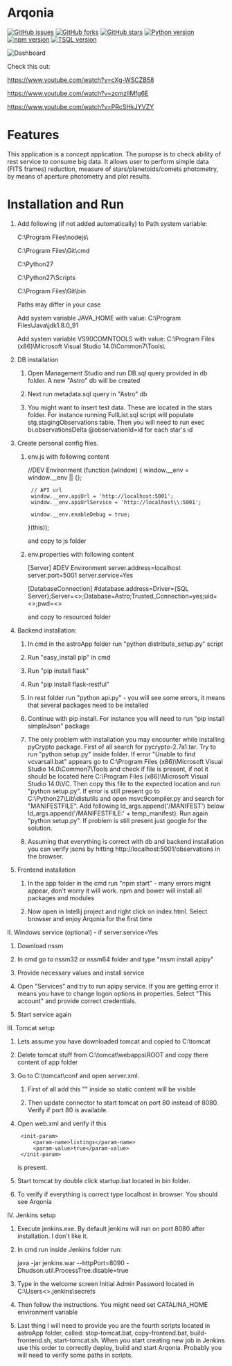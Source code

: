 # Arqonia
[![GitHub issues](https://img.shields.io/github/issues/przemastro/arqonia-1.0)](https://github.com/przemastro/arqonia-1.0/issues)
[![GitHub forks](https://img.shields.io/github/forks/przemastro/arqonia-1.0)](https://github.com/przemastro/arqonia-1.0/network)
[![GitHub stars](https://img.shields.io/github/stars/przemastro/arqonia-1.0)](https://github.com/przemastro/arqonia-1.0/stargazers)
[![Python version](https://img.shields.io/badge/Python-2.7.x-%233572A5)](https://github.com/przemastro/arqonia-1.0)
[![npm version](https://img.shields.io/badge/npm-5.0.x-%233572A5)](https://github.com/przemastro/arqonia-1.0)
[![TSQL version](https://img.shields.io/badge/TSQL-2012-%23ccc)](https://github.com/przemastro/arqonia-1.0)

![Dashboard](https://github.com/przemastro/arqonia-1.0/blob/master/arqonia.PNG)

Check this out:

https://www.youtube.com/watch?v=cXg-WSCZB58

https://www.youtube.com/watch?v=zcmzlIMfg6E

https://www.youtube.com/watch?v=PRcSHkJYVZY

# Features
This application is a concept application. The puropse is to check ability of rest service to consume big data. It allows user to perform simple data (FITS frames) reduction, measure of stars/planetoids/comets photometry, by means of aperture photometry and plot results.

# Installation and Run


   1. Add following (if not added automatically) to Path system variable:
   
      C:\Program Files\nodejs\
      
      C:\Program Files\Git\cmd
      
      C:\Python27
      
      C:\Python27\Scripts
      
      C:\Program Files\Git\bin
      
      Paths may differ in your case

      Add system variable JAVA_HOME with value: C:\Program Files\Java\jdk1.8.0_91
      
      Add system variable VS90COMNTOOLS with value: C:\Program Files (x86)\Microsoft Visual Studio 14.0\Common7\Tools\

   2. DB installation
   
      1. Open Management Studio and run DB.sql query provided in db folder. A new "Astro" db will be created
      
      2. Next run metadata.sql query in "Astro" db
      
      3. You might want to insert test data. These are located in the stars folder. For instance running FullList.sql script
         will populate stg.stagingObservations table. Then you will need to run exec bi.observationsDelta @observationId=id
         for each star's id

   3. Create personal config files.
   
      1. env.js with following content

            //DEV Environment
            (function (window) {
              window.__env = window.__env || {};

              // API url
              window.__env.apiUrl = 'http://localhost:5001';
              window.__env.apiUrlService = 'http://localhost\\:5001';

              window.__env.enableDebug = true;
            }(this));

         and copy to js folder
         
      2. env.properties with following content

            [Server]
            #DEV Environment
            server.address=localhost
            server.port=5001
            server.service=Yes

            [DatabaseConnection]
            #database.address=Driver={SQL Server};Server=<<Name of Server>>;Database=Astro;Trusted_Connection=yes;uid=<<login>>;pwd=<<password>>

         and copy to resourced folder

   4. Backend installation:
   
      1. In cmd in the astroApp folder run "python distribute_setup.py" script
      
      2. Run "easy_install pip" in cmd
      
      3. Run "pip install flask"
      
      4. Run "pip install flask-restful"
      
      5. In rest folder run "python api.py" - you will see some errors, it means that several packages need to be installed
      
      6. Continue with pip install. For instance you will need to run "pip install simpleJson" package
      
      7. The only problem with installation you may encounter while installing pyCrypto package. First of all search for
         pycrypto-2.7a1.tar. Try to run "python setup.py" inside folder. If error "Unable to find vcvarsall.bat" appears go
         to C:\Program Files (x86)\Microsoft Visual Studio 14.0\Common7\Tools and check if file is present, if not it should
         be located here C:\Program Files (x86)\Microsoft Visual Studio 14.0\VC. Then copy this file to the expected location
         and run "python setup.py". If error is still present go to C:\Python27\Lib\distutils and open msvc9compiler.py
         and search for "MANIFESTFILE". Add following ld_args.append('/MANIFEST') below ld_args.append('/MANIFESTFILE:' + temp_manifest).
         Run again "python setup.py". If problem is still present just google for the solution.
         
      8. Assuming that everything is correct with db and backend installation you can verify jsons by hitting
         http://localhost:5001/observations in the browser.

   5. Frontend installation
   
      1. In the app folder in the cmd run "npm start" - many errors might appear, don't worry it will work. npm and bower
         will install all packages and modules
         
      2. Now open in Intellij project and right click on index.html. Select browser and enjoy Arqonia for the first time

II. Windows service (optional) - if server.service=Yes

   1. Download nssm
   
   2. In cmd go to nssm32 or nssm64 folder and type "nssm install apipy"
   
   3. Provide necessary values and install service
   
   4. Open "Services" and try to run apipy service. If you are getting error it means you have to change logon options in properties.
      Select "This account" and provide correct credentials.
      
   5. Start service again

III. Tomcat setup

   1. Lets assume you have downloaded tomcat and copied to C:\tomcat
   
   2. Delete tomcat stuff from C:\tomcat\webapps\ROOT and copy there content of app folder
   
   3. Go to C:\tomcat\conf and open server.xml.
   
      1. First of all add this "<Context  docBase="C:\tomcat\webapps\ROOT\images"   path="/app/images" />" inside <Host></Host>
         so static content will be visible
         
      2. Then update connector to start tomcat on port 80 instead of 8080. Verify if port 80 is available.
      
   4. Open web.xml and verify if this
   
           <init-param>
               <param-name>listings</param-name>
               <param-value>true</param-value>
           </init-param>
      is present.
      
   5. Start tomcat by double click startup.bat located in bin folder.
   
   6. To verify if everything is correct type localhost in browser. You should see Arqonia

IV. Jenkins setup

   1. Execute jenkins.exe. By default jenkins will run on port 8080 after installation. I don't like it.
   
   2. In cmd run inside Jenkins folder run:
   
      java -jar jenkins.war --httpPort=8090 -Dhudson.util.ProcessTree.disable=true
      
   3. Type in the welcome screen Initial Admin Password located in C:\Users\<<user name>>\.jenkins\secrets
    
   4. Then follow the instructions. You might need set CATALINA_HOME environment variable
   
   5. Last thing I will need to provide you are the fourth scripts located in astroApp folder, called:
      stop-tomcat.bat, copy-frontend.bat, build-frontend.sh, start-tomcat.sh. When you start creating new job in Jenkins
      use this order to correctly deploy, build and start Arqonia. Probably you will need to verify some paths in scripts.





